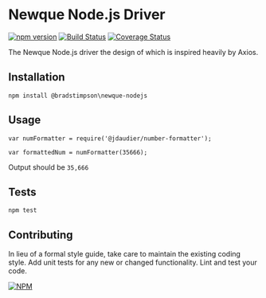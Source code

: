 Newque Node.js Driver
=========

[![npm version](https://badge.fury.io/js/newque-nodejs.svg)](https://badge.fury.io/js/newque-nodejs)
[![Build Status](https://travis-ci.org/newque/newque-nodejs.svg?branch=master)](https://travis-ci.org/newque/newque-nodejs)
[![Coverage Status](https://coveralls.io/repos/github/newque/newque-nodejs/badge.svg?branch=master)](https://coveralls.io/github/newque/newque-nodejs?branch=master)

The Newque Node.js driver the design of which is inspired heavily by Axios.
## Installation

  `npm install @bradstimpson\newque-nodejs`

## Usage

    var numFormatter = require('@jdaudier/number-formatter');

    var formattedNum = numFormatter(35666);
  
  
  Output should be `35,666`


## Tests

  `npm test`

## Contributing

In lieu of a formal style guide, take care to maintain the existing coding style. Add unit tests for any new or changed functionality. Lint and test your code.

[![NPM](https://nodei.co/npm/newque-nodejs.png)](https://nodei.co/npm/newque-nodejs/)
